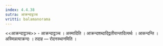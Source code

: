 ```yaml
---
index: 4.4.38
sutra: आक्रन्दाट्ठञ्च
vritti: balamanorama
---
```


<<आक्रन्दाट्ठञ्च>> - आक्रन्दाट्ठञ्च । अस्मादिति । आक्रन्दशब्दाद्द्वितीयान्तादित्यर्थः । आकन्दन्ति । अस्मिन्नत्याक्रन्दः । तदाह — रोदनस्थानमिति । 
